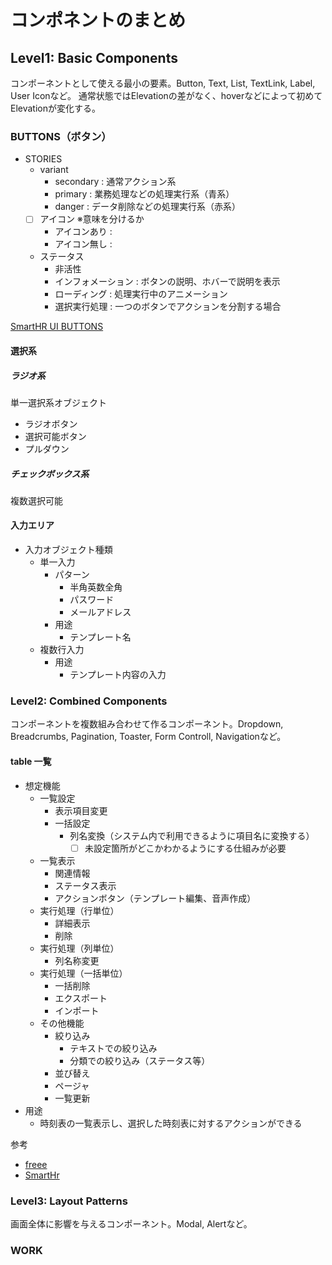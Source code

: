 # コンポネントのまとめ

## Level1: Basic Components

コンポーネントとして使える最小の要素。Button, Text, List, TextLink, Label, User Iconなど。 通常状態ではElevationの差がなく、hoverなどによって初めてElevationが変化する。

### BUTTONS（ボタン）

- STORIES
  - variant
    - secondary : 通常アクション系
    - primary : 業務処理などの処理実行系（青系）
    - danger : データ削除などの処理実行系（赤系）
  - [ ] アイコン ※意味を分けるか
    - アイコンあり :
    - アイコン無し :
  - ステータス
    - 非活性
    - インフォメーション : ボタンの説明、ホバーで説明を表示
    - ローディング : 処理実行中のアニメーション
    - 選択実行処理 : 一つのボタンでアクションを分割する場合

[SmartHR UI BUTTONS](https://story.smarthr-ui.dev/?path=/docs/buttons%EF%BC%88%E3%83%9C%E3%82%BF%E3%83%B3%EF%BC%89-button--docs&globals=backgrounds.grid:!false;)

#### 選択系

##### ラジオ系

単一選択系オブジェクト

- ラジオボタン
- 選択可能ボタン
- プルダウン

##### チェックボックス系

複数選択可能

#### 入力エリア

- 入力オブジェクト種類
  - 単一入力
    - パターン
      - 半角英数全角
      - パスワード
      - メールアドレス
    - 用途
      - テンプレート名
  - 複数行入力
    - 用途
      - テンプレート内容の入力

### Level2: Combined Components

コンポーネントを複数組み合わせて作るコンポーネント。Dropdown, Breadcrumbs, Pagination, Toaster, Form Controll, Navigationなど。
  
#### table 一覧

- 想定機能
  - 一覧設定
    - 表示項目変更
    - 一括設定
      - 列名変換（システム内で利用できるように項目名に変換する）
        - [ ] 未設定箇所がどこかわかるようにする仕組みが必要
  - 一覧表示
    - 関連情報
    - ステータス表示
    - アクションボタン（テンプレート編集、音声作成）
  - 実行処理（行単位）
    - 詳細表示
    - 削除
  - 実行処理（列単位）
    - 列名称変更
  - 実行処理（一括単位）
    - 一括削除
    - エクスポート
    - インポート
  - その他機能
    - 絞り込み
      - テキストでの絞り込み
      - 分類での絞り込み（ステータス等）
    - 並び替え
    - ページャ
    - 一覧更新
- 用途
  - 時刻表の一覧表示し、選択した時刻表に対するアクションができる

参考

- [freee](https://vibes.freee.co.jp/?path=/docs/lv2-listtable-groupedlisttable--docs)
- [SmartHr](https://story.smarthr-ui.dev/?path=/story/smarthr-patterns_%E3%82%88%E3%81%8F%E3%81%82%E3%82%8B%E3%83%86%E3%83%BC%E3%83%96%E3%83%AB--default)

### Level3: Layout Patterns

画面全体に影響を与えるコンポーネント。Modal, Alertなど。

### WORK

